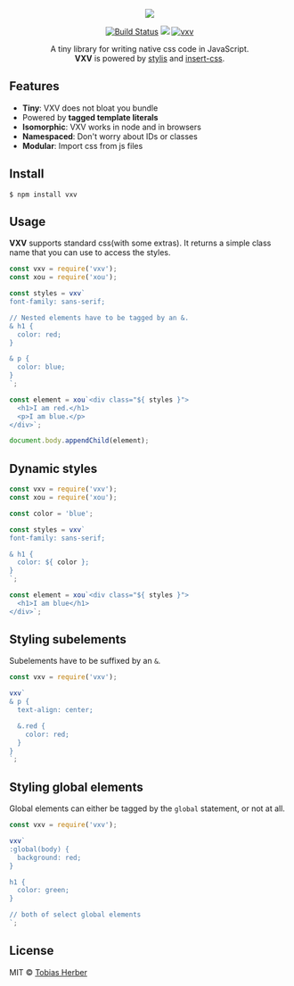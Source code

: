 <p align="center">
  <img src="https://i.imgur.com/R4GAGr8.png" />
</p>

<p align="center">
  <a href="https://travis-ci.org/herber/vxv"><img src="https://travis-ci.org/herber/vxv.svg?branch=master" alt="Build Status"></a>
  <a href="https://codecov.io/gh/herber/vxv"><img src="https://codecov.io/gh/herber/vxv/branch/master/graph/badge.svg" /></a>
  <a href="https://npm.im/vxv"><img src="https://img.shields.io/npm/v/vxv.svg" alt="vxv"></a>
</p>

<p align="center">
  A tiny library for writing native css code in JavaScript.<br><b>VXV</b> is powered by <a href="https://github.com/thysultan/stylis.js">stylis</a> and <a href="https://github.com/substack/insert-css">insert-css</a>.
</p>

## Features
  - __Tiny__: VXV does not bloat you bundle
  - Powered by __tagged template literals__
  - __Isomorphic__: VXV works in node and in browsers
  - __Namespaced__: Don't worry about IDs or classes
  - __Modular__: Import css from js files

## Install

```
$ npm install vxv
```

## Usage

__VXV__ supports standard css(with some extras). It returns a simple class name that you can use to access the styles.

```js
const vxv = require('vxv');
const xou = require('xou');

const styles = vxv`
font-family: sans-serif;

// Nested elements have to be tagged by an &.
& h1 {
  color: red;
}

& p {
  color: blue;
}
`;

const element = xou`<div class="${ styles }">
  <h1>I am red.</h1>
  <p>I am blue.</p>
</div>`;

document.body.appendChild(element);
```

## Dynamic styles

```js
const vxv = require('vxv');
const xou = require('xou');

const color = 'blue';

const styles = vxv`
font-family: sans-serif;

& h1 {
  color: ${ color };
}
`;

const element = xou`<div class="${ styles }">
  <h1>I am blue</h1>
</div>`;
```

## Styling subelements

Subelements have to be suffixed by an `&`.

```js
const vxv = require('vxv');

vxv`
& p {
  text-align: center;

  &.red {
    color: red;
  }
}
`;
```

## Styling global elements

Global elements can either be tagged by the `global` statement, or not at all.

```js
const vxv = require('vxv');

vxv`
:global(body) {
  background: red;
}

h1 {
  color: green;
}

// both of select global elements
`;
```

## License

MIT © [Tobias Herber](http://tobihrbr.com)

